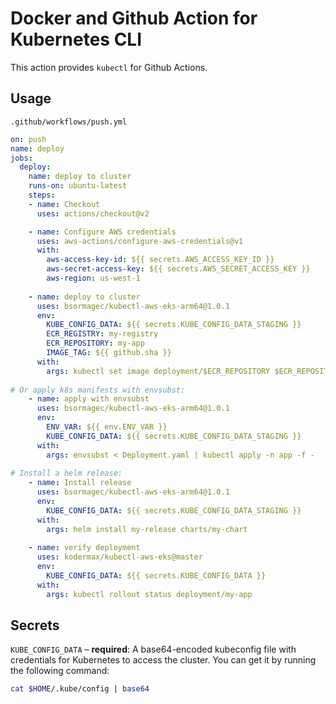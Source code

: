# Docker and Github Action for Kubernetes CLI

This action provides `kubectl` for Github Actions.

## Usage

`.github/workflows/push.yml`

```yaml
on: push
name: deploy
jobs:
  deploy:
    name: deploy to cluster
    runs-on: ubuntu-latest
    steps:
    - name: Checkout
      uses: actions/checkout@v2

    - name: Configure AWS credentials
      uses: aws-actions/configure-aws-credentials@v1
      with:
        aws-access-key-id: ${{ secrets.AWS_ACCESS_KEY_ID }}
        aws-secret-access-key: ${{ secrets.AWS_SECRET_ACCESS_KEY }}
        aws-region: us-west-1
   
    - name: deploy to cluster
      uses: bsormagec/kubectl-aws-eks-arm64@1.0.1
      env:
        KUBE_CONFIG_DATA: ${{ secrets.KUBE_CONFIG_DATA_STAGING }}
        ECR_REGISTRY: my-registry
        ECR_REPOSITORY: my-app
        IMAGE_TAG: ${{ github.sha }}
      with:
        args: kubectl set image deployment/$ECR_REPOSITORY $ECR_REPOSITORY=$ECR_REGISTRY/$ECR_REPOSITORY:$IMAGE_TAG
        
# Or apply k8s manifests with envsubst:
    - name: apply with envsubst 
      uses: bsormagec/kubectl-aws-eks-arm64@1.0.1
      env:
        ENV_VAR: ${{ env.ENV_VAR }}
        KUBE_CONFIG_DATA: ${{ secrets.KUBE_CONFIG_DATA_STAGING }}
      with:
        args: envsubst < Deployment.yaml | kubectl apply -n app -f -
        
# Install a helm release:
    - name: Install release
      uses: bsormagec/kubectl-aws-eks-arm64@1.0.1
      env:
        KUBE_CONFIG_DATA: ${{ secrets.KUBE_CONFIG_DATA_STAGING }}
      with:
        args: helm install my-release charts/my-chart
        
    - name: verify deployment
      uses: kodermax/kubectl-aws-eks@master
      env:
        KUBE_CONFIG_DATA: ${{ secrets.KUBE_CONFIG_DATA }}
      with:
        args: kubectl rollout status deployment/my-app
```

## Secrets

`KUBE_CONFIG_DATA` – **required**: A base64-encoded kubeconfig file with credentials for Kubernetes to access the cluster. You can get it by running the following command:

```bash
cat $HOME/.kube/config | base64
```
